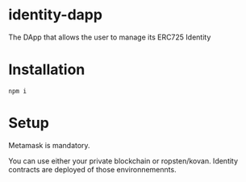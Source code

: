 # identity-dapp
The DApp that allows the user to manage its ERC725 Identity


# Installation

    npm i 

# Setup

Metamask is mandatory.

You can use either your private blockchain or ropsten/kovan. Identity contracts are deployed of those environnemennts.

